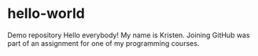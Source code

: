 # hello-world
Demo repository
Hello everybody!
My name is Kristen. Joining GitHub was part of an 
assignment for one of my programming courses.
